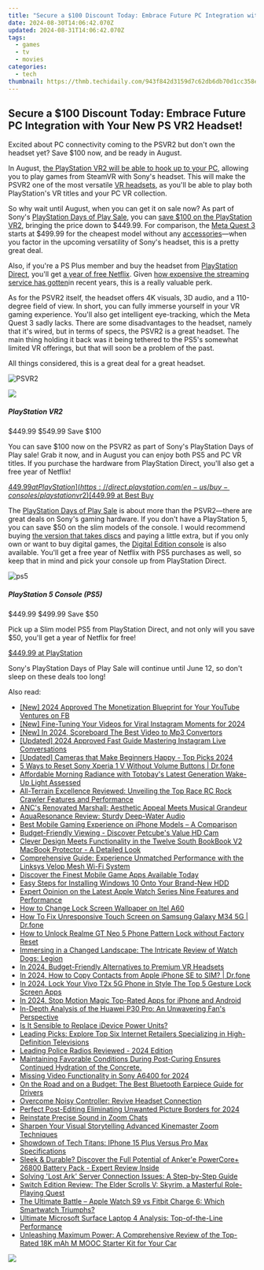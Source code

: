 ```yaml
---
title: "Secure a $100 Discount Today: Embrace Future PC Integration with Your New PS VR2 Headset!"
date: 2024-08-30T14:06:42.070Z
updated: 2024-08-31T14:06:42.070Z
tags:
  - games
  - tv
  - movies
categories:
  - tech
thumbnail: https://thmb.techidaily.com/943f842d3159d7c62db6db70d1cc358ee65b1b4726dfe5cba10ba2bbf753775f.jpg
---
```


## Secure a $100 Discount Today: Embrace Future PC Integration with Your New PS VR2 Headset!

Excited about PC connectivity coming to the PSVR2 but don't own the headset yet? Save $100 now, and be ready in August.

 In August, [the PlayStation VR2 will be able to hook up to your PC](https://howto.techidaily.com/full-solutions-to-fix-error-code-920-in-google-play-on-infinix-note-30-pro-drfone-by-drfone-fix-android-problems-fix-android-problems/), allowing you to play games from SteamVR with Sony's headset. This will make the PSVR2 one of the most versatile [VR headsets](https://vp-tips.techidaily.com/visual-harmony-ios-and-macos-photoviewer-blend/), as you'll be able to play both PlayStation's VR titles and your PC VR collection.

 So why wait until August, when you can get it on sale now? As part of Sony's [PlayStation Days of Play Sale](https://direct.playstation.com/en-us/deals), you can [save $100 on the PlayStation VR2](https://www.amazon.com/PlayStation-VR2-PSVR2-5/dp/B0C1QJ6VHY?tag=hotoge-20&ascsubtag=UUhtgUeUpU2003526&asc%5Frefurl=https%3A%2F%2Fwww.howtogeek.com%2Fpsvr2-deal%2F&asc%5Fcampaign=Affiliate), bringing the price down to $449.99\. For comparison, the [Meta Quest 3](https://www.meta.com/quest/quest-3/) starts at $499.99 for the cheapest model without any [accessories](https://techidaily.com/the-way-to-recover-deleted-pictures-on-note-30-pro-without-backup-by-fonelab-android-recover-pictures/)—when you factor in the upcoming versatility of Sony's headset, this is a pretty great deal.

 Also, if you're a PS Plus member and buy the headset from [PlayStation Direct](https://direct.playstation.com/en-us/buy-consoles/playstationvr2), you'll get [a year of free Netflix](https://direct.playstation.com/en-us/netflix). Given [how expensive the streaming service has gotten](https://youtube-web.techidaily.com/emystifying-video-seo-on-youtube-as-a-novice/)in recent years, this is a really valuable perk.

 As for the PSVR2 itself, the headset offers 4K visuals, 3D audio, and a 110-degree field of view. In short, you can fully immerse yourself in your VR gaming experience. You'll also get intelligent eye-tracking, which the Meta Quest 3 sadly lacks. There are some disadvantages to the headset, namely that it's wired, but in terms of specs, the PSVR2 is a great headset. The main thing holding it back was it being tethered to the PS5's somewhat limited VR offerings, but that will soon be a problem of the past.

 All things considered, this is a great deal for a great headset.

![PSVR2](https://static1.howtogeekimages.com/wordpress/wp-content/uploads/2023/11/psvr2.png) 

![](https://static1.howtogeekimages.com/wordpresshttps://static0.howtogeekimages.com/wordpress/wp-content/uploads/2024/01/htg-best-of-2024-1.png) 

#####  PlayStation VR2

$449.99 $549.99 Save $100 

You can save $100 now on the PSVR2 as part of Sony's PlayStation Days of Play sale! Grab it now, and in August you can enjoy both PS5 and PC VR titles. If you purchase the hardware from PlayStation Direct, you'll also get a free year of Netflix!

[$449.99 at PlayStation](https://direct.playstation.com/en-us/buy-consoles/playstationvr2) [$449.99 at Best Buy](https://shop-links.co/link/?exclusive=1&publisher_slug=itechdaily19598&url=https%3A%2F%2Fwww.bestbuy.com%2Fsite%2Fsony-playstation-vr2-multi%2F6542114.p%3FskuId%3D6542114) 

 The [PlayStation Days of Play Sale](https://direct.playstation.com/en-us/deals) is about more than the PSVR2—there are great deals on Sony's gaming hardware. If you don't have a PlayStation 5, you can save $50 on the slim models of the console. I would recommend buying [the version that takes discs](https://direct.playstation.com/en-us/buy-consoles/playstation5-console-model-group-slim) and paying a little extra, but if you only own or want to buy digital games, the [Digital Edition console](https://direct.playstation.com/en-us/buy-consoles/playstation5-digital-edition-console-model-group-slim) is also available. You'll get a free year of Netflix with PS5 purchases as well, so keep that in mind and pick your console up from PlayStation Direct.

![ps5](https://static1.howtogeekimages.com/wordpress/wp-content/uploads/2024/06/ps5.png) 

#####  PlayStation 5 Console (PS5)

$449.99 $499.99 Save $50 

Pick up a Slim model PS5 from PlayStation Direct, and not only will you save $50, you'll get a year of Netflix for free!

[$449.99 at PlayStation](https://direct.playstation.com/en-us/buy-consoles/playstation5-console-model-group-slim) 

 Sony's PlayStation Days of Play Sale will continue until June 12, so don't sleep on these deals too long!

<ins class="adsbygoogle"
     style="display:block"
     data-ad-format="autorelaxed"
     data-ad-client="ca-pub-7571918770474297"
     data-ad-slot="1223367746"></ins>



<ins class="adsbygoogle"
     style="display:block"
     data-ad-client="ca-pub-7571918770474297"
     data-ad-slot="8358498916"
     data-ad-format="auto"
     data-full-width-responsive="true"></ins>

<span class="atpl-alsoreadstyle">Also read:</span>
<div><ul>
<li><a href="https://facebook-video-content.techidaily.com/new-2024-approved-the-monetization-blueprint-for-your-youtube-ventures-on-fb/"><u>[New] 2024 Approved  The Monetization Blueprint for Your YouTube Ventures on FB</u></a></li>
<li><a href="https://instagram-clips.techidaily.com/new-fine-tuning-your-videos-for-viral-instagram-moments-for-2024/"><u>[New] Fine-Tuning Your Videos for Viral Instagram Moments for 2024</u></a></li>
<li><a href="https://youtube-blog.techidaily.com/n-2024-scoreboard-the-best-video-to-mp3-convertors/"><u>[New] In 2024, Scoreboard  The Best Video to Mp3 Convertors</u></a></li>
<li><a href="https://instagram-clips.techidaily.com/updated-2024-approved-fast-guide-mastering-instagram-live-conversations/"><u>[Updated] 2024 Approved  Fast Guide  Mastering Instagram Live Conversations</u></a></li>
<li><a href="https://extra-resources.techidaily.com/updated-cameras-that-make-beginners-happy-top-picks-2024/"><u>[Updated] Cameras that Make Beginners Happy - Top Picks 2024</u></a></li>
<li><a href="https://phone-solutions.techidaily.com/5-ways-to-reset-sony-xperia-1-v-without-volume-buttons-drfone-by-drfone-reset-android-reset-android/"><u>5 Ways to Reset Sony Xperia 1 V Without Volume Buttons | Dr.fone</u></a></li>
<li><a href="https://buynow-info.techidaily.com/affordable-morning-radiance-with-totobays-latest-generation-wake-up-light-assessed/"><u>Affordable Morning Radiance with Totobay's Latest Generation Wake-Up Light Assessed</u></a></li>
<li><a href="https://buynow-info.techidaily.com/all-terrain-excellence-reviewed-unveiling-the-top-race-rc-rock-crawler-features-and-performance/"><u>All-Terrain Excellence Reviewed: Unveiling the Top Race RC Rock Crawler Features and Performance</u></a></li>
<li><a href="https://buynow-info.techidaily.com/ancs-renovated-marshall-aesthetic-appeal-meets-musical-grandeur/"><u>ANC's Renovated Marshall: Aesthetic Appeal Meets Musical Grandeur</u></a></li>
<li><a href="https://buynow-info.techidaily.com/aquaresonance-review-sturdy-deep-water-audio/"><u>AquaResonance Review: Sturdy Deep-Water Audio</u></a></li>
<li><a href="https://buynow-info.techidaily.com/best-mobile-gaming-experience-on-iphone-models-a-comparison/"><u>Best Mobile Gaming Experience on iPhone Models – A Comparison</u></a></li>
<li><a href="https://buynow-info.techidaily.com/budget-friendly-viewing-discover-petcubes-value-hd-cam/"><u>Budget-Friendly Viewing - Discover Petcube's Value HD Cam</u></a></li>
<li><a href="https://buynow-info.techidaily.com/clever-design-meets-functionality-in-the-twelve-south-bookbook-v2-macbook-protector-a-detailed-look/"><u>Clever Design Meets Functionality in the Twelve South BookBook V2 MacBook Protector - A Detailed Look</u></a></li>
<li><a href="https://buynow-info.techidaily.com/comprehensive-guide-experience-unmatched-performance-with-the-linksys-velop-mesh-wi-fi-system/"><u>Comprehensive Guide: Experience Unmatched Performance with the Linksys Velop Mesh Wi-Fi System</u></a></li>
<li><a href="https://buynow-info.techidaily.com/discover-the-finest-mobile-game-apps-available-today/"><u>Discover the Finest Mobile Game Apps Available Today</u></a></li>
<li><a href="https://tech-renaissance.techidaily.com/easy-steps-for-installing-windows-10-onto-your-brand-new-hdd/"><u>Easy Steps for Installing Windows 10 Onto Your Brand-New HDD</u></a></li>
<li><a href="https://buynow-info.techidaily.com/expert-opinion-on-the-latest-apple-watch-series-nine-features-and-performance/"><u>Expert Opinion on the Latest Apple Watch Series Nine Features and Performance</u></a></li>
<li><a href="https://unlock-android.techidaily.com/how-to-change-lock-screen-wallpaper-on-itel-a60-by-drfone-android/"><u>How to Change Lock Screen Wallpaper on Itel A60</u></a></li>
<li><a href="https://fix-guide.techidaily.com/how-to-fix-unresponsive-touch-screen-on-samsung-galaxy-m34-5g-drfone-by-drfone-fix-android-problems-fix-android-problems/"><u>How To Fix Unresponsive Touch Screen on Samsung Galaxy M34 5G | Dr.fone</u></a></li>
<li><a href="https://easy-unlock-android.techidaily.com/how-to-unlock-realme-gt-neo-5-phone-pattern-lock-without-factory-reset-by-drfone-android/"><u>How to Unlock Realme GT Neo 5 Phone Pattern Lock without Factory Reset</u></a></li>
<li><a href="https://buynow-info.techidaily.com/immersing-in-a-changed-landscape-the-intricate-review-of-watch-dogs-legion/"><u>Immersing in a Changed Landscape: The Intricate Review of Watch Dogs: Legion</u></a></li>
<li><a href="https://extra-tips.techidaily.com/in-2024-budget-friendly-alternatives-to-premium-vr-headsets/"><u>In 2024, Budget-Friendly Alternatives to Premium VR Headsets</u></a></li>
<li><a href="https://iphone-transfer.techidaily.com/in-2024-how-to-copy-contacts-from-apple-iphone-se-to-sim-drfone-by-drfone-transfer-from-ios/"><u>In 2024, How to Copy Contacts from Apple iPhone SE to SIM? | Dr.fone</u></a></li>
<li><a href="https://android-unlock.techidaily.com/in-2024-lock-your-vivo-t2x-5g-phone-in-style-the-top-5-gesture-lock-screen-apps-by-drfone-android/"><u>In 2024, Lock Your Vivo T2x 5G Phone in Style The Top 5 Gesture Lock Screen Apps</u></a></li>
<li><a href="https://ai-vdieo-software.techidaily.com/in-2024-stop-motion-magic-top-rated-apps-for-iphone-and-android/"><u>In 2024, Stop Motion Magic Top-Rated Apps for iPhone and Android</u></a></li>
<li><a href="https://buynow-info.techidaily.com/in-depth-analysis-of-the-huawei-p30-pro-an-unwavering-fans-perspective/"><u>In-Depth Analysis of the Huawei P30 Pro: An Unwavering Fan's Perspective</u></a></li>
<li><a href="https://buynow-info.techidaily.com/is-it-sensible-to-replace-idevice-power-units/"><u>Is It Sensible to Replace iDevice Power Units?</u></a></li>
<li><a href="https://buynow-info.techidaily.com/leading-picks-explore-top-six-internet-retailers-specializing-in-high-definition-televisions/"><u>Leading Picks: Explore Top Six Internet Retailers Specializing in High-Definition Televisions</u></a></li>
<li><a href="https://buynow-info.techidaily.com/leading-police-radios-reviewed-2024-edition/"><u>Leading Police Radios Reviewed - 2024 Edition</u></a></li>
<li><a href="https://buynow-info.techidaily.com/maintaining-favorable-conditions-during-post-curing-ensures-continued-hydration-of-the-concrete/"><u>Maintaining Favorable Conditions During Post-Curing Ensures Continued Hydration of the Concrete.</u></a></li>
<li><a href="https://extra-guidance.techidaily.com/missing-video-functionality-in-sony-a6400-for-2024/"><u>Missing Video Functionality in Sony A6400 for 2024</u></a></li>
<li><a href="https://buynow-info.techidaily.com/on-the-road-and-on-a-budget-the-best-bluetooth-earpiece-guide-for-drivers/"><u>On the Road and on a Budget: The Best Bluetooth Earpiece Guide for Drivers</u></a></li>
<li><a href="https://games-able.techidaily.com/overcome-noisy-controller-revive-headset-connection/"><u>Overcome Noisy Controller: Revive Headset Connection</u></a></li>
<li><a href="https://extra-support.techidaily.com/perfect-post-editing-eliminating-unwanted-picture-borders-for-2024/"><u>Perfect Post-Editing  Eliminating Unwanted Picture Borders for 2024</u></a></li>
<li><a href="https://extra-lessons.techidaily.com/reinstate-precise-sound-in-zoom-chats/"><u>Reinstate Precise Sound in Zoom Chats</u></a></li>
<li><a href="https://extra-tips.techidaily.com/sharpen-your-visual-storytelling-advanced-kinemaster-zoom-techniques/"><u>Sharpen Your Visual Storytelling  Advanced Kinemaster Zoom Techniques</u></a></li>
<li><a href="https://buynow-info.techidaily.com/showdown-of-tech-titans-iphone-15-plus-versus-pro-max-specifications/"><u>Showdown of Tech Titans: IPhone 15 Plus Versus Pro Max Specifications</u></a></li>
<li><a href="https://buynow-info.techidaily.com/sleek-and-durable-discover-the-full-potential-of-ankere-powercoreplus-26800-battery-pack-expert-review-inside/"><u>Sleek & Durable? Discover the Full Potential of Anker'e PowerCore+ 26800 Battery Pack - Expert Review Inside</u></a></li>
<li><a href="https://win-answers.techidaily.com/solving-lost-ark-server-connection-issues-a-step-by-step-guide/"><u>Solving 'Lost Ark' Server Connection Issues: A Step-by-Step Guide</u></a></li>
<li><a href="https://buynow-info.techidaily.com/switch-edition-review-the-elder-scrolls-v-skyrim-a-masterful-role-playing-quest/"><u>Switch Edition Review: The Elder Scrolls V: Skyrim, a Masterful Role-Playing Quest</u></a></li>
<li><a href="https://buynow-info.techidaily.com/the-ultimate-battle-apple-watch-s9-vs-fitbit-charge-6-which-smartwatch-triumphs/"><u>The Ultimate Battle – Apple Watch S9 vs Fitbit Charge 6: Which Smartwatch Triumphs?</u></a></li>
<li><a href="https://buynow-info.techidaily.com/ultimate-microsoft-surface-laptop-4-analysis-top-of-the-line-performance/"><u>Ultimate Microsoft Surface Laptop 4 Analysis: Top-of-the-Line Performance</u></a></li>
<li><a href="https://buynow-info.techidaily.com/unleashing-maximum-power-a-comprehensive-review-of-the-top-rated-18k-mah-m-mooc-starter-kit-for-your-car/"><u>Unleashing Maximum Power: A Comprehensive Review of the Top-Rated 18K mAh M MOOC Starter Kit for Your Car</u></a></li>
</ul></div>

<!-- affiliate ads begin -->
<a href="https://store.massmailsoftware.com/order/checkout.php?PRODS=1095219&QTY=1&AFFILIATE=108875&CART=1"><img src="https://secure.avangate.com/images/merchant/dc87c13749315c7217cdc4ac692e704c/banera_for_partners-20_%281%29.jpg" border="0"></a>
<!-- affiliate ads end -->